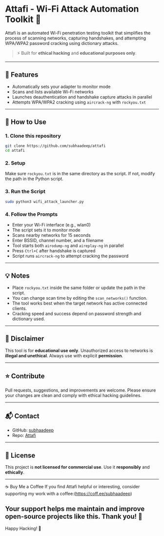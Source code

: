# Attafi - Wi-Fi Attack Automation Toolkit 🚀

Attafi is an automated Wi-Fi penetration testing toolkit that simplifies the process of scanning networks, capturing handshakes, and attempting WPA/WPA2 password cracking using dictionary attacks.

> ⚡ Built for **ethical hacking** and **educational purposes only**.

---

## 🧪 Features

* Automatically sets your adapter to monitor mode
* Scans and lists available Wi-Fi networks
* Launches deauthentication and handshake capture attacks in parallel
* Attempts WPA/WPA2 cracking using `aircrack-ng` with `rockyou.txt`

---

## 🧪 How to Use

### 1. Clone this repository

```bash
git clone https://github.com/subhaadeep/attafi
cd attafi
```

### 2. Setup

Make sure `rockyou.txt` is in the same directory as the script. If not, modify the path in the Python script.

### 3. Run the Script

```bash
sudo python3 wifi_attack_launcher.py
```

### 4. Follow the Prompts

* Enter your Wi-Fi interface (e.g., wlan0)
* The script sets it to monitor mode
* Scans nearby networks for 15 seconds
* Enter BSSID, channel number, and a filename
* Tool starts both `airodump-ng` and `aireplay-ng` in parallel
* Press `Ctrl+C` after handshake is captured
* Script runs `aircrack-ng` to attempt cracking the password

---

## 💡 Notes

* Place `rockyou.txt` inside the same folder or update the path in the script.
* You can change scan time by editing the `scan_networks()` function.
* The tool works best when the target network has active connected clients.
* Cracking speed and success depend on password strength and dictionary used.

---

## 🚫 Disclaimer

This tool is for **educational use only**. Unauthorized access to networks is **illegal and unethical**.
Always use with explicit **permission**.

---

## ⭐ Contribute

Pull requests, suggestions, and improvements are welcome. Please ensure your changes are clean and comply with ethical hacking guidelines.

---

## 📬 Contact

* GitHub: [subhaadeep](https://github.com/subhaadeep)
* Repo: [Attafi](https://github.com/subhaadeep/attafi)

---

## 🧠 License

This project is **not licensed for commercial use**. Use it **responsibly** and **ethically**.

---

☕ Buy Me a Coffee
If you find Attafi helpful or interesting, consider supporting my work with a coffee:(https://coff.ee/subhaadeep) 

Your support helps me maintain and improve open-source projects like this. Thank you! 🙌
---

Happy Hacking! 🚀
